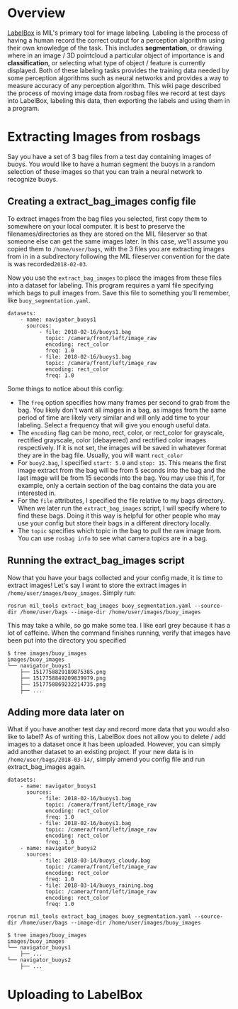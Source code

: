 # Overview
[LabelBox](https://www.labelbox.io/) is MIL's primary tool for image labeling. Labeling is the process of having a human record the correct output for a perception algorithm using their own knowledge of the task. This includes **segmentation**, or drawing where in an image / 3D pointcloud a particular object of importance is and **classification**, or selecting what type of object / feature is currently displayed. Both of these labeling tasks provides the training data needed by some perception algorithms such as neural networks and provides a way to measure accuracy of any perception algorithm. This wiki page described the process of moving image data from rosbag files we record at test days into LabelBox, labeling this data, then exporting the labels and using them in a program.

# Extracting Images from rosbags
Say you have a set of 3 bag files from a test day containing images of buoys. You would like to have a human segment the buoys in a random selection of these images so that you can train a neural network to recognize buoys.

## Creating a extract_bag_images config file
To extract images from the bag files you selected, first copy them to somewhere on your local computer. It is best to preserve the filenames/directories as they are stored on the MIL fileserver so that someone else can get the same images later. In this case, we'll assume you copied them to ```/home/user/bags```, with the 3 files you are extracting images from in in a subdirectory following the MIL fileserver convention for the date is was recorded```2018-02-03```.

Now you use the ```extract_bag_images``` to place the images from these files into a dataset for labeling. This program requires a yaml file specifying which bags to pull images from. Save this file to something you'll remember, like ```buoy_segmentation.yaml```.

```
datasets:
    - name: navigator_buoys1
      sources:
          - file: 2018-02-16/buoys1.bag
            topic: /camera/front/left/image_raw
            encoding: rect_color
            freq: 1.0
          - file: 2018-02-16/buoys1.bag
            topic: /camera/front/left/image_raw
            encoding: rect_color
            freq: 1.0
```

Some things to notice about this config:

* The ```freq``` option specifies how many frames per second to grab from the bag. You likely don't want all images in a bag, as images from the same period of time are likely very similar and will only add time to your labeling. Select a frequency that will give you enough useful data.
* The ```encoding``` flag can be mono, rect, color, or rect_color for grayscale, rectified grayscale, color (debayered) and rectified color images respectively. If it is not set, the images will be saved in whatever format they are in the bag file. Usually, you will want ```rect_color```
* For ```buoy2.bag```, I specified ```start: 5.0``` and ```stop: 15```. This means the first image extract from the bag will be from 5 seconds into the bag and the last image will be from 15 seconds into the bag. You may use this if, for example, only a certain section of the bag contains the data you are interested in.
* For the ```file``` attributes, I specified the file relative to my bags directory. When we later run the ```extract_bag_images``` script, I will specify where to find these bags. Doing it this way is helpful for other people who may use your config but store their bags in a different directory locally.
* The ```topic``` specifies which topic in the bag to pull the raw image from. You can use ```rosbag info``` to see what camera topics are in a bag.

## Running the extract_bag_images script
Now that you have your bags collected and your config made, it is time to extract images! Let's say I want to store the extract images in ```/home/user/images/buoy_images```. Simply run:

```rosrun mil_tools extract_bag_images buoy_segmentation.yaml --source-dir /home/user/bags --image-dir /home/user/images/buoy_images```

This may take a while, so go make some tea. I like earl grey because it has a lot of caffeine. When the command finishes running, verify that images have been put into the directory you specified
```
$ tree images/buoy_images
images/buoy_images
└── navigator_buoys1
    ├── 1517758829189875385.png
    ├── 1517758849209839979.png
    ├── 1517758869232214735.png
    ├── ...
```

## Adding more data later on
What if you have another test day and record more data that you would also like to label? As of writing this, LabelBox does not allow you to delete / add images to a dataset once it has been uploaded. However, you can simply add another dataset to an existing project. If your new data is in ```/home/user/bags/2018-03-14/```, simply amend you config file and run extract_bag_images again.

```
datasets:
    - name: navigator_buoys1
      sources:
          - file: 2018-02-16/buoys1.bag
            topic: /camera/front/left/image_raw
            encoding: rect_color
            freq: 1.0
          - file: 2018-02-16/buoys1.bag
            topic: /camera/front/left/image_raw
            encoding: rect_color
            freq: 1.0
    - name: navigator_buoys2
      sources:
          - file: 2018-03-14/buoys_cloudy.bag
            topic: /camera/front/left/image_raw
            encoding: rect_color
            freq: 1.0
          - file: 2018-03-14/buoys_raining.bag
            topic: /camera/front/left/image_raw
            encoding: rect_color
            freq: 1.0
```

```rosrun mil_tools extract_bag_images buoy_segmentation.yaml --source-dir /home/user/bags --image-dir /home/user/images/buoy_images```

```
$ tree images/buoy_images
images/buoy_images
└── navigator_buoys1
    ├── ...
└── navigator_buoys2
    ├── ...
```

# Uploading to LabelBox